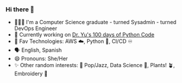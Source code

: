 ### Hi there 👋

- 👩🏻‍💻 I'm a Computer Science graduate - turned Sysadmin - turned DevOps Engineer
- 🌱 Currently working on [Dr. Yu's 100 days of Python Code](https://www.udemy.com/course/100-days-of-code/)
- 🔭 Fav Technologies: AWS ☁️, Python 🐍, CI/CD ♾️
- 🗣️ English, Spanish
- 😄 Pronouns: She/Her
- ✨ Other random interests: 🎸 Pop/Jazz, Data Science 🧪, Plants! 🪴, Embroidery 🧶